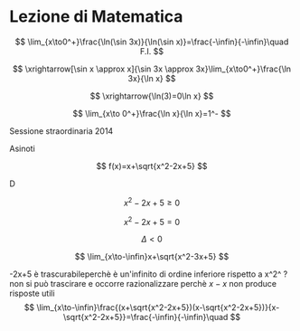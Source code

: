 # Lezione di Matematica

$$
\lim_{x\to0^+}\frac{\ln(\sin 3x)}{\ln(\sin x)}=\frac{-\infin}{-\infin}\quad F.I.
$$


$$
\xrightarrow[\sin x \approx x]{\sin 3x \approx 3x}\lim_{x\to0^+}\frac{\ln 3x}{\ln x}
$$

$$
\xrightarrow{\ln(3)=0\ln x}
$$

$$
\lim_{x\to 0^+}\frac{\ln x}{\ln x}=1^-
$$

Sessione straordinaria 2014

Asinoti

$$
f(x)=x+\sqrt{x^2-2x+5}
$$

D

$$
x^2-2x+5 \ge 0
$$

$$
x^2-2x+5=0
$$

$$
\Delta < 0
$$

$$
\lim_{x\to-\infin}x+\sqrt{x^2-3x+5}
$$

-2x+5 è trascurabileperchè è un'infinito di ordine inferiore rispetto a x^2^
?
non si può trascirare e occorre razionalizzare 
perchè $x-x$ non produce risposte utili
$$
\lim_{x\to-\infin}\frac{(x+\sqrt{x^2-2x+5})(x-\sqrt{x^2-2x+5})}{x-\sqrt{x^2-2x+5}}=\frac{-\infin}{-\infin}\quad 
$$
<!--stackedit_data:
eyJoaXN0b3J5IjpbLTEzMjExNzI2OTYsLTE4MTk5NjM4ODcsNT
Y2MjQ2MDE3LDkxMTQ5MDY4XX0=
-->